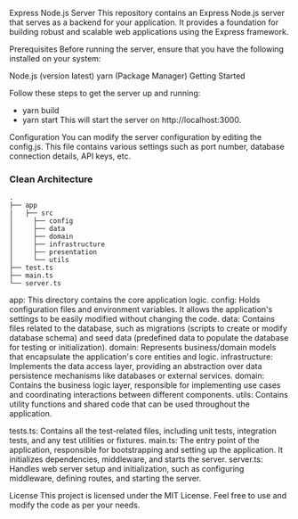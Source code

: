 
Express Node.js Server
This repository contains an Express Node.js server that serves as a backend for your application. It provides a foundation for building robust and scalable web applications using the Express framework.

Prerequisites
Before running the server, ensure that you have the following installed on your system:

Node.js (version latest)
yarn (Package Manager)
Getting Started

Follow these steps to get the server up and running:
- yarn build
- yarn start
This will start the server on http://localhost:3000.

Configuration
You can modify the server configuration by editing the config.js. This file contains various settings such as port number, database connection details, API keys, etc.

### Clean Architecture 
    .
    ├── app
    |   ├── src
    │     ├── config       
    │     ├── data            
    │     ├── domain            
    │     ├── infrastructure      
    │     ├── presentation          
    │     └── utils             
    ├── test.ts   
    ├── main.ts             
    └── server.ts             



app: This directory contains the core application logic.
config: Holds configuration files and environment variables. It allows the application's settings to be easily modified without changing the code.
data: Contains files related to the database, such as migrations (scripts to create or modify database schema) and seed data (predefined data to populate the database for testing or initialization).
domain: Represents business/domain models that encapsulate the application's core entities and logic.
infrastructure: Implements the data access layer, providing an abstraction over data persistence mechanisms like databases or external services.
domain: Contains the business logic layer, responsible for implementing use cases and coordinating interactions between different components.
utils: Contains utility functions and shared code that can be used throughout the application.

tests.ts: Contains all the test-related files, including unit tests, integration tests, and any test utilities or fixtures.
main.ts: The entry point of the application, responsible for bootstrapping and setting up the application. It initializes dependencies, middleware, and starts the server.
server.ts: Handles web server setup and initialization, such as configuring middleware, defining routes, and starting the server.


License
This project is licensed under the MIT License. Feel free to use and modify the code as per your needs.
